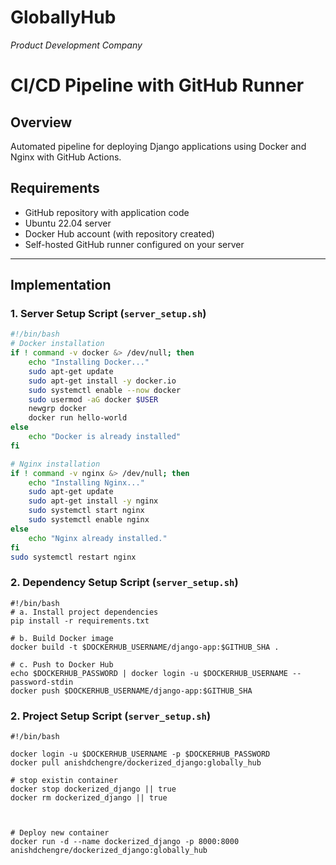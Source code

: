 # GloballyHub  
*Product Development Company*  

# CI/CD Pipeline with GitHub Runner  

## Overview  
Automated pipeline for deploying Django applications using Docker and Nginx with GitHub Actions.  

## Requirements  
- GitHub repository with application code  
- Ubuntu 22.04 server  
- Docker Hub account (with repository created)  
- Self-hosted GitHub runner configured on your server  

---

## Implementation  

### 1. Server Setup Script (`server_setup.sh`)  
```bash
#!/bin/bash
# Docker installation
if ! command -v docker &> /dev/null; then
    echo "Installing Docker..."
    sudo apt-get update
    sudo apt-get install -y docker.io
    sudo systemctl enable --now docker
    sudo usermod -aG docker $USER
    newgrp docker
    docker run hello-world
else
    echo "Docker is already installed"
fi

# Nginx installation
if ! command -v nginx &> /dev/null; then
    echo "Installing Nginx..."
    sudo apt-get update
    sudo apt-get install -y nginx
    sudo systemctl start nginx
    sudo systemctl enable nginx
else
    echo "Nginx already installed."
fi
sudo systemctl restart nginx
```

### 2. Dependency Setup Script (`server_setup.sh`)  
```
#!/bin/bash
# a. Install project dependencies
pip install -r requirements.txt

# b. Build Docker image
docker build -t $DOCKERHUB_USERNAME/django-app:$GITHUB_SHA .

# c. Push to Docker Hub
echo $DOCKERHUB_PASSWORD | docker login -u $DOCKERHUB_USERNAME --password-stdin
docker push $DOCKERHUB_USERNAME/django-app:$GITHUB_SHA
```



### 2. Project Setup Script (`server_setup.sh`)  
```
#!/bin/bash

docker login -u $DOCKERHUB_USERNAME -p $DOCKERHUB_PASSWORD
docker pull anishdchengre/dockerized_django:globally_hub

# stop existin container
docker stop dockerized_django || true
docker rm dockerized_django || true



# Deploy new container
docker run -d --name dockerized_django -p 8000:8000 anishdchengre/dockerized_django:globally_hub
```